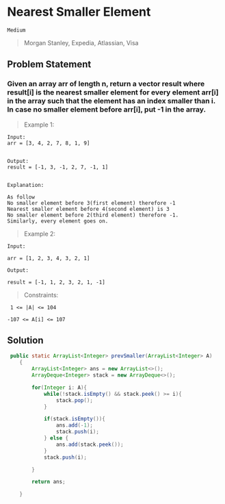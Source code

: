 # Nearest Smaller Element

`Medium`

> Morgan Stanley, Expedia, Atlassian, Visa

## Problem Statement

### Given an array arr of length n, return a vector result where result[i] is the nearest smaller element for every element arr[i] in the array such that the element has an index smaller than i. In case no smaller element before arr[i], put -1 in the array.

> Example 1:

```
Input:
arr = [3, 4, 2, 7, 8, 1, 9]


Output:
result = [-1, 3, -1, 2, 7, -1, 1]


Explanation:

As follow
No smaller element before 3(first element) therefore -1
Nearest smaller element before 4(second element) is 3
No smaller element before 2(third element) therefore -1.
Similarly, every element goes on.
```

> Example 2:

```
Input:

arr = [1, 2, 3, 4, 3, 2, 1]

Output:

result = [-1, 1, 2, 3, 2, 1, -1]

```

> Constraints:

```
 1 <= |A| <= 104

-107 <= A[i] <= 107
```

## Solution

```java
 public static ArrayList<Integer> prevSmaller(ArrayList<Integer> A)
    {
        ArrayList<Integer> ans = new ArrayList<>();
        ArrayDeque<Integer> stack = new ArrayDeque<>();

        for(Integer i: A){
            while(!stack.isEmpty() && stack.peek() >= i){
                stack.pop();
            }

            if(stack.isEmpty()){
                ans.add(-1);
                stack.push(i);
            } else {
                ans.add(stack.peek());
            }
            stack.push(i);

        }

        return ans;

    }
```
